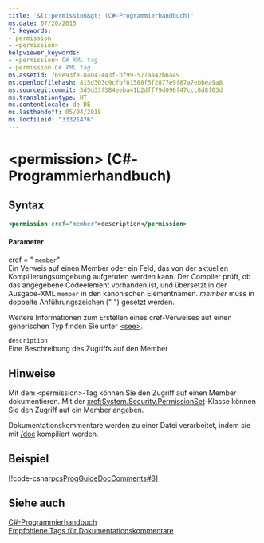 ```yaml
---
title: '&lt;permission&gt; (C#-Programmierhandbuch)'
ms.date: 07/20/2015
f1_keywords:
- permission
- <permission>
helpviewer_keywords:
- <permission> C# XML tag
- permission C# XML tag
ms.assetid: 769e93fe-8404-443f-bf99-577aa42b6a49
ms.openlocfilehash: 815d303c9cfbf01588f5f2877e9f87a7ebbea9a8
ms.sourcegitcommit: 3d5d33f384eeba41b2dff79d096f47ccc8d8f03d
ms.translationtype: HT
ms.contentlocale: de-DE
ms.lasthandoff: 05/04/2018
ms.locfileid: "33321476"
---
```

# <a name="ltpermissiongt-c-programming-guide"></a>&lt;permission&gt; (C#-Programmierhandbuch)
## <a name="syntax"></a>Syntax  
  
```xml  
<permission cref="member">description</permission>  
```  
  
#### <a name="parameters"></a>Parameter  
 cref = " `member`"  
 Ein Verweis auf einen Member oder ein Feld, das von der aktuellen Kompilierungsumgebung aufgerufen werden kann. Der Compiler prüft, ob das angegebene Codeelement vorhanden ist, und übersetzt in der Ausgabe-XML `member` in den kanonischen Elementnamen. *member* muss in doppelte Anführungszeichen (" ") gesetzt werden.  
  
 Weitere Informationen zum Erstellen eines cref-Verweises auf einen generischen Typ finden Sie unter [\<see>](../../../csharp/programming-guide/xmldoc/see.md).  
  
 `description`  
 Eine Beschreibung des Zugriffs auf den Member  
  
## <a name="remarks"></a>Hinweise  
 Mit dem \<permission>-Tag können Sie den Zugriff auf einen Member dokumentieren. Mit der <xref:System.Security.PermissionSet>-Klasse können Sie den Zugriff auf ein Member angeben.  
  
 Dokumentationskommentare werden zu einer Datei verarbeitet, indem sie mit [/doc](../../../csharp/language-reference/compiler-options/doc-compiler-option.md) kompiliert werden.  
  
## <a name="example"></a>Beispiel  
 [!code-csharp[csProgGuideDocComments#8](../../../csharp/programming-guide/xmldoc/codesnippet/CSharp/permission_1.cs)]  
  
## <a name="see-also"></a>Siehe auch  
 [C#-Programmierhandbuch](../../../csharp/programming-guide/index.md)  
 [Empfohlene Tags für Dokumentationskommentare](../../../csharp/programming-guide/xmldoc/recommended-tags-for-documentation-comments.md)
